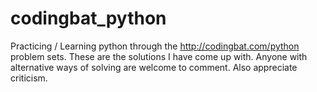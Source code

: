 # codingbat_python
Practicing / Learning python through the http://codingbat.com/python problem sets. These are the solutions I have come up with. Anyone with alternative ways of solving are welcome to comment. Also appreciate criticism.
